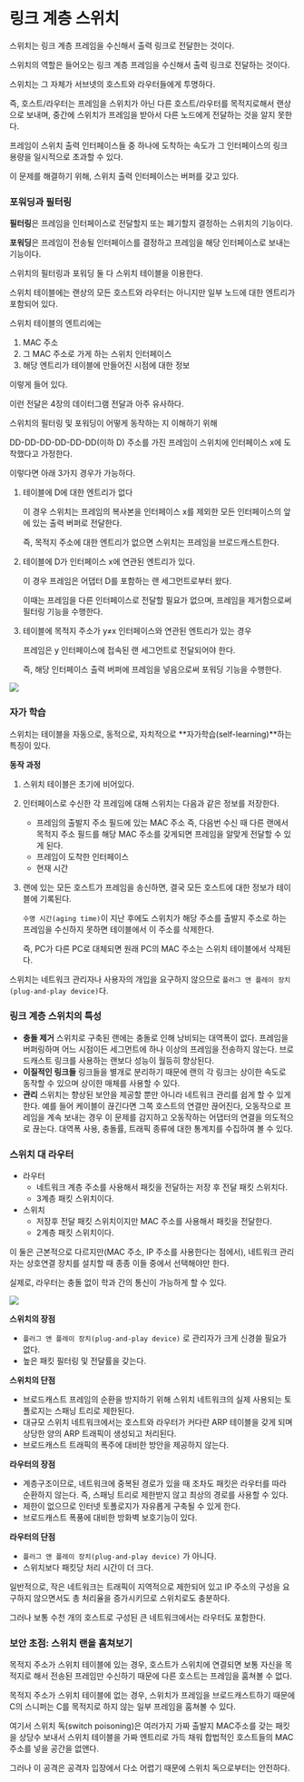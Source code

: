 # 링크 계층 스위치

스위치는 링크 계층 프레임을 수신해서 출력 링크로 전달한는 것이다.

스위치의 역할은 들어오는 링크 계층 프레임을 수신해서 출력 링크로 전달하는 것이다.

스위치는 그 자체가 서브넷의 호스트와 라우터들에게 투명하다.

즉, 호스트/라우터는 프레임을 스위치가 아닌 다른 호스트/라우터를 목적지로해서 랜상으로 보내며, 중간에 스위치가 프레임을 받아서 다른 노드에게 전달하는 것을 알지 못한다.

프레임이 스위치 출력 인터페이스들 중 하나에 도착하는 속도가 그 인터페이스의 링크 용량을 일시적으로 초과할 수 있다.

이 문제를 해결하기 위해, 스위치 출력 인터페이스는 버퍼를 갖고 있다.

### 포워딩과 필터링

**필터링**은 프레임을 인터페이스로 전달할지 또는 폐기할지 결정하는 스위치의 기능이다.

**포워딩**은 프레임이 전송될 인터페이스를 결정하고 프레임을 해당 인터페이스로 보내는 기능이다.

스위치의 필터링과 포워딩 둘 다 스위치 테이블을 이용한다.

스위치 테이블에는 랜상의 모든 호스트와 라우터는 아니지만 일부 노드에 대한 엔트리가 포함되어 있다.

스위치 테이블의 엔트리에는

1. MAC 주소
2. 그 MAC 주소로 가게 하는 스위치 인터페이스
3. 해당 엔트리가 테이블에 만들어진 시점에 대한 정보

이렇게 들어 있다.

이런 전달은 4장의 데이터그램 전달과 아주 유사하다.

스위치의 필터링 및 포워딩이 어떻게 동작하는 지 이해하기 위해

DD-DD-DD-DD-DD-DD(이하 D) 주소를 가진 프레임이 스위치에 인터페이스 x에 도착했다고 가정한다.

이렇다면 아래 3가지 경우가 가능하다.

1. 테이블에 D에 대한 엔트리가 없다

   이 경우 스위치는 프레임의 복사본을 인터페이스 x를 제외한 모든 인터페이스의 앞에 있는 출력 버퍼로 전달한다.

   즉, 목적지 주소에 대한 엔트리가 없으면 스위치는 프레임을 브로드캐스트한다.

2. 테이블에 D가 인터페이스 x에 연관된 엔트리가 있다.

   이 경우 프레임은 어댑터 D를 포함하는 랜 세그먼트로부터 왔다.

   이때는 프레임을 다른 인터페이스로 전달할 필요가 없으며, 프레임을 제거함으로써 필터링 기능을 수행한다.

3. 테이블에 목적지 주소가 y≠x 인터페이스와 연관된 엔트리가 있는 경우

   프레임은 y 인터페이스에 접속된 랜 세그먼트로 전달되어야 한다.

   즉, 해당 인터페이스 출력 버퍼에 프레임을 넣음으로써 포워딩 기능을 수행한다.

![](https://user-images.githubusercontent.com/76640167/214864184-93f04822-630e-4fb7-82e4-1453028bf915.png)

### 자가 학습

스위치는 테이블을 자동으로, 동적으로, 자치적으로 **자가학습(self-learning)**하는 특징이 있다.

**동작 과정**

1. 스위치 테이블은 초기에 비어있다.
2. 인터페이스로 수신한 각 프레임에 대해 스위치는 다음과 같은 정보를 저장한다.
   - 프레임의 출발지 주소 필드에 있는 MAC 주소
     즉, 다음번 수신 때 다른 랜에서 목적지 주소 필드를 해당 MAC 주소를 갖게되면 프레임을 알맞게 전달할 수 있게 된다.
   - 프레임이 도착한 인터페이스
   - 현재 시간
3. 랜에 있는 모든 호스트가 프레임을 송신하면, 결국 모든 호스트에 대한 정보가 테이블에 기록된다.

   `수명 시간(aging time)`이 지난 후에도 스위치가 해당 주소를 출발지 주소로 하는 프레임을 수신하지 못하면 테이블에서 이 주소를 삭제한다.

   즉, PC가 다른 PC로 대체되면 원래 PC의 MAC 주소는 스위치 테이블에서 삭제된다.

스위치는 네트워크 관리자나 사용자의 개입을 요구하지 않으므로 `플러그 앤 플레이 장치(plug-and-play device)`다.

### 링크 계층 스위치의 특성

- **충돌 제거**
  스위치로 구축된 랜에는 충돌로 인해 낭비되는 대역폭이 없다.
  프레임을 버퍼링하며 어느 시점이든 세그먼트에 하나 이상의 프레임을 전송하지 않는다.
  브로드캐스트 링크를 사용하는 랜보다 성능이 월등히 향상된다.
- **이질적인 링크들**
  링크들을 별개로 분리하기 때문에 랜의 각 링크는 상이한 속도로 동작할 수 있으며 상이한 매체를 사용할 수 있다.
- **관리**
  스위치는 향상된 보안을 제공할 뿐만 아니라 네트워크 관리를 쉽게 할 수 있게 한다.
  예를 들어 케이블이 끊긴다면 그쪽 호스트의 연결만 끊어진다, 오동작으로 프레임을 계속 보내는 경우 이 문제를 감지하고 오동작하는 어댑터의 연결을 의도적으로 끊는다.
  대역폭 사용, 충돌률, 트래픽 종류에 대한 통계치를 수집하여 볼 수 있다.

### 스위치 대 라우터

- 라우터
  - 네트워크 계층 주소를 사용해서 패킷을 전달하는 저장 후 전달 패킷 스위치다.
  - 3계층 패킷 스위치이다.
- 스위치
  - 저장후 전달 패킷 스위치이지만 MAC 주소를 사용해서 패킷을 전달한다.
  - 2계층 패킷 스위치이다.

이 둘은 근본적으로 다르지만(MAC 주소, IP 주소를 사용한다는 점에서), 네트워크 관리자는 상호연결 장치를 설치할 때 종종 이들 중에서 선택해야만 한다.

실제로, 라우터는 충돌 없이 학과 간의 통신이 가능하게 할 수 있다.

![](https://user-images.githubusercontent.com/76640167/214864160-537f30f6-bca5-4b5a-a30f-f00fab1c9b5a.png)

**스위치의 장점**

- `플러그 앤 플레이 장치(plug-and-play device)` 로 관리자가 크게 신경쓸 필요가 없다.
- 높은 패킷 필터링 및 전달률을 갖는다.

**스위치의 단점**

- 브로드캐스트 프레임의 순환을 방지하기 위해 스위치 네트워크의 실제 사용되는 토폴로지는 스패닝 트리로 제한된다.
- 대규모 스위치 네트워크에서는 호스트와 라우터가 커다란 ARP 테이블을 갖게 되며 상당한 양의 ARP 트래픽이 생성되고 처리된다.
- 브로드캐스트 트래픽의 폭주에 대비한 방안을 제공하지 않는다.

**라우터의 장점**

- 계층구조이므로, 네트워크에 중복된 경로가 있을 때 조차도 패킷은 라우터를 따라 순환하지 않는다. 즉, 스패닝 트리로 제한받지 않고 최상의 경로를 사용할 수 있다.
- 제한이 없으므로 인터넷 토폴로지가 자유롭게 구축될 수 있게 한다.
- 브로드캐스트 폭풍에 대비한 방화벽 보호기능이 있다.

**라우터의 단점**

- `플러그 앤 플레이 장치(plug-and-play device)` 가 아니다.
- 스위치보다 패킷당 처리 시간이 더 크다.

일반적으로, 작은 네트워크는 트래픽이 지역적으로 제한되어 있고 IP 주소의 구성을 요구하지 않으면서도 총 처리율을 증가시키므로 스위치로도 충분하다.

그러나 보통 수천 개의 호스트로 구성된 큰 네트워크에서는 라우터도 포함한다.

### 보안 초점: 스위치 랜을 훔쳐보기

목적지 주소가 스위치 테이블에 있는 경우, 호스트가 스위치에 연결되면 보통 자신을 목적지로 해서 전송된 프레임만 수신하기 때문에 다른 호스트는 프레임을 훔쳐볼 수 없다.

목적지 주소가 스위치 테이블에 없는 경우, 스위치가 프레임을 브로드캐스트하기 때문에 C의 스니퍼는 C를 목적지로 하지 않는 일부 프레임을 훔쳐볼 수 있다.

여기서 스위치 독(switch poisoning)은 여러가지 가짜 출발지 MAC주소를 갖는 패킷을 상당수 보내서 스위치 테이블을 가짜 엔트리로 가득 채워 합법적인 호스트들의 MAC주소를 넣을 공간을 없앤다.

그러나 이 공격은 공격자 입장에서 다소 어렵기 때문에 스위치 독으로부터는 안전하다.
